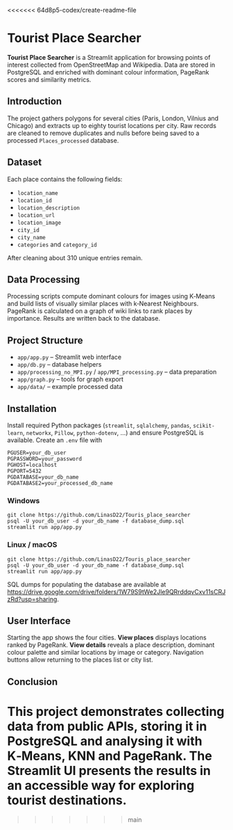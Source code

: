 <<<<<<< 64d8p5-codex/create-readme-file
# Tourist Place Searcher

**Tourist Place Searcher** is a Streamlit application for browsing points of
interest collected from OpenStreetMap and Wikipedia. Data are stored in
PostgreSQL and enriched with dominant colour information, PageRank scores and
similarity metrics.

## Introduction

The project gathers polygons for several cities (Paris, London, Vilnius and
Chicago) and extracts up to eighty tourist locations per city. Raw records are
cleaned to remove duplicates and nulls before being saved to a processed
`Places_processed` database.

## Dataset

Each place contains the following fields:

- `location_name`
- `location_id`
- `location_description`
- `location_url`
- `location_image`
- `city_id`
- `city_name`
- `categories` and `category_id`

After cleaning about 310 unique entries remain.

## Data Processing

Processing scripts compute dominant colours for images using K‑Means and build
lists of visually similar places with k‑Nearest Neighbours. PageRank is
calculated on a graph of wiki links to rank places by importance. Results are
written back to the database.

## Project Structure

- `app/app.py` – Streamlit web interface
- `app/db.py` – database helpers
- `app/processing_no_MPI.py` / `app/MPI_processing.py` – data preparation
- `app/graph.py` – tools for graph export
- `app/data/` – example processed data

## Installation

Install required Python packages (`streamlit`, `sqlalchemy`, `pandas`,
`scikit-learn`, `networkx`, `Pillow`, `python-dotenv`, …) and ensure PostgreSQL
is available. Create an `.env` file with

```
PGUSER=your_db_user
PGPASSWORD=your_password
PGHOST=localhost
PGPORT=5432
PGDATABASE=your_db_name
PGDATABASE2=your_processed_db_name
```

### Windows

```
git clone https://github.com/LinasD22/Touris_place_searcher
psql -U your_db_user -d your_db_name -f database_dump.sql
streamlit run app/app.py
```

### Linux / macOS

```
git clone https://github.com/LinasD22/Touris_place_searcher
psql -U your_db_user -d your_db_name -f database_dump.sql
streamlit run app/app.py
```

SQL dumps for populating the database are available at
<https://drive.google.com/drive/folders/1W79S9tWe2Jle9QRrddqvCxv11sCRJzRd?usp=sharing>.

## User Interface

Starting the app shows the four cities. **View places** displays locations
ranked by PageRank. **View details** reveals a place description, dominant
colour palette and similar locations by image or category. Navigation buttons
allow returning to the places list or city list.

## Conclusion

This project demonstrates collecting data from public APIs, storing it in
PostgreSQL and analysing it with K‑Means, KNN and PageRank. The Streamlit UI
presents the results in an accessible way for exploring tourist destinations.
=======

>>>>>>> main

